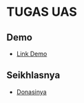 # TUGAS UAS

## Demo
- [Link Demo](http://localhost:8080/antrian)

## Seikhlasnya
- [Donasinya](https://saweria.co/ikkyhari)